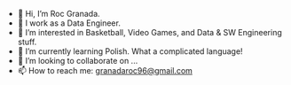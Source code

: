 - 👋 Hi, I’m Roc Granada.
- 🧰 I work as a Data Engineer.
- 👀 I’m interested in Basketball, Video Games, and Data & SW Engineering stuff.
- 🌱 I’m currently learning Polish. What a complicated language!
- 💞️ I’m looking to collaborate on ...
- 📫 How to reach me: granadaroc96@gmail.com
